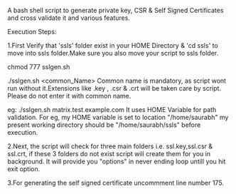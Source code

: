 A bash shell script to generate private key, CSR & Self Signed Certificates and cross validate it and various features.

Execution Steps:

1.First Verify that 'ssls' folder exist in your HOME Directory & 'cd ssls' to move into ssls folder.Make sure you also move your script to ssls folder.

chmod 777 sslgen.sh

./sslgen.sh <common_Name>
Common name is mandatory, as script wont run without it.Extensions like .key , .csr & .crt will be taken care by script. Please do not enter it with common name.

eg: ./sslgen.sh matrix.test.example.com 
It uses HOME Variable for path validation. For eg, my HOME variable is set to location "/home/saurabh" my present working directory should be "/home/saurabh/ssls" before execution.

2.Next, the script will check for three main folders i.e. ssl.key,ssl.csr & ssl.crt, if these 3 folders do not exist script will create them for you in background. It will provide you "options" in never ending loop untill you hit exit option.

3.For generating the self signed certificate uncommment line number 175.
